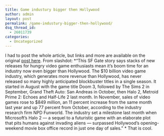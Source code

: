 ```yaml
---
title: Game industury bigger then Hollywood
author: admin
layout: post
permalink: /game-industury-bigger-then-hollywood/
dsq_thread_id:
  - 26011739
categories:
  - Uncategorized
---
```

I had to post the whole article, but links and more are available on the original [post here][1]. From slashdot: *&#8220;This SF Gate story says stacks of new releases for hungry video game enthusiasts mean it&#8217;s boom time for an industry now even bigger than Hollywood. The $10 billion video game industry, which generates more revenue than Hollywood, has never released so many highly anticipated blockbuster titles in a single season. It started in August with the game title Doom 3, followed by The Sims 2 in September, Grand Theft Auto: San Andreas in October, then Halo 2, Metroid Prime 2: Echoes and Half-Life 2 last month. In November, sales of video games rose to $849 million, an 11 percent increase from the same month last year and up 77 percent from October, according to the industry research firm NPD Funworld. The industry set a milestone last month when Microsoft&#8217;s Halo 2 &#8212; a sequel to a futuristic game with an elaborate plot that pits humans against invading aliens &#8212; surpassed Hollywood&#8217;s opening-weekend movie box office record in just one day of sales.&#8221; * That is cool.

 [1]: http://games.slashdot.org/article.pl?sid=04/12/19/2350234&from=rss